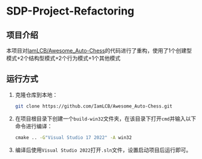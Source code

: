 # SDP-Project-Refactoring

## 项目介绍

本项目对[IamLCB/Awesome_Auto-Chess](https://github.com/IamLCB/Awesome_Auto-Chess)的代码进行了重构，使用了1个创建型模式+2个结构型模式+2个行为模式+1个其他模式

## 运行方式

1. 克隆仓库到本地：

   ```bash
   git clone https://github.com/IamLCB/Awesome_Auto-Chess.git
   ```

2. 在项目根目录下创建一个`build-win32`文件夹，在该目录下打开`cmd`并输入以下命令进行编译：

   ```cmd
   cmake .. -G"Visual Studio 17 2022" -A win32
   ```

3. 编译后使用`Visual Studio 2022`打开`.sln`文件，设置启动项目后运行即可。

